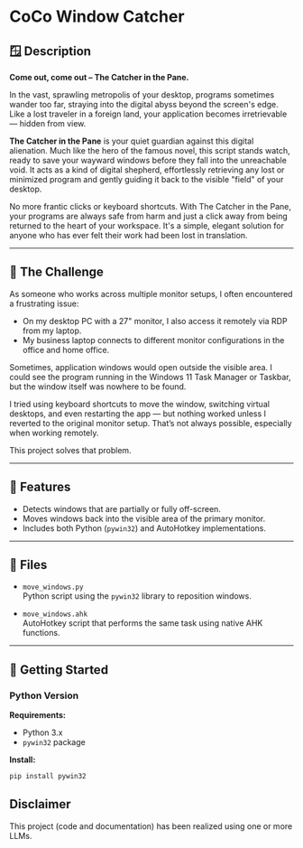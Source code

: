 # CoCo Window Catcher

## 🪟 Description

**Come out, come out – The Catcher in the Pane.**

In the vast, sprawling metropolis of your desktop, programs sometimes wander too far, straying into the digital abyss beyond the screen's edge. Like a lost traveler in a foreign land, your application becomes irretrievable — hidden from view.

**The Catcher in the Pane** is your quiet guardian against this digital alienation. Much like the hero of the famous novel, this script stands watch, ready to save your wayward windows before they fall into the unreachable void. It acts as a kind of digital shepherd, effortlessly retrieving any lost or minimized program and gently guiding it back to the visible "field" of your desktop.

No more frantic clicks or keyboard shortcuts. With The Catcher in the Pane, your programs are always safe from harm and just a click away from being returned to the heart of your workspace. It's a simple, elegant solution for anyone who has ever felt their work had been lost in translation.

---

## 🎯 The Challenge

As someone who works across multiple monitor setups, I often encountered a frustrating issue:

- On my desktop PC with a 27" monitor, I also access it remotely via RDP from my laptop.
- My business laptop connects to different monitor configurations in the office and home office.

Sometimes, application windows would open outside the visible area. I could see the program running in the Windows 11 Task Manager or Taskbar, but the window itself was nowhere to be found.

I tried using keyboard shortcuts to move the window, switching virtual desktops, and even restarting the app — but nothing worked unless I reverted to the original monitor setup. That’s not always possible, especially when working remotely.

This project solves that problem.

---

## 🧰 Features

- Detects windows that are partially or fully off-screen.
- Moves windows back into the visible area of the primary monitor.
- Includes both Python (`pywin32`) and AutoHotkey implementations.

---

## 📂 Files

- `move_windows.py`  
  Python script using the `pywin32` library to reposition windows.

- `move_windows.ahk`  
  AutoHotkey script that performs the same task using native AHK functions.

---

## 🚀 Getting Started

### Python Version

**Requirements:**
- Python 3.x
- `pywin32` package

**Install:**
```bash
pip install pywin32
```

## Disclaimer
This project (code and documentation) has been realized using one or more LLMs.